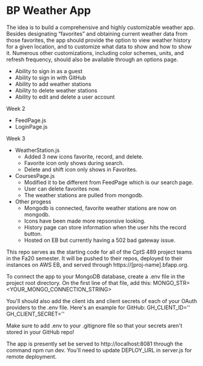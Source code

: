 # BP Weather App

The idea is to build a comprehensive and highly customizable weather app. Besides designating “favorites” and obtaining current weather data from those favorites, the app should provide the option to view weather history for a given location, and to customize what data to show and how to show it. Numerous other customizations, including color schemes, units, and refresh frequency, should also be available through an options page.

* Ability to sign in as a guest 
* Ability to sign in with GitHub 
* Ability to add weather stations
* Ability to delete weather stations
* Ability to edit and delete a user account

Week 2
* FeedPage.js
* LoginPage.js

Week 3
* WeatherStation.js
  * Added 3 new icons favorite, record, and delete. 
  * Favorite icon only shows during search. 
  * Delete and shift icon only shows in Favorites.
* CoursesPage.js
  * Modified it to be different from FeedPage which is our search page.
  * User can delete favorites now.
  * The weather stations are pulled from mongodb.
* Other progess
  * Mongodb is connected, favorite weather stations are now on mongodb.
  * Icons have been made more repsonsive looking.
  * History page can store information when the user hits the record button.
  * Hosted on EB but currently having a 502 bad gateway issue.
  
This repo serves as the starting code for all of the CptS 489 project teams in the
Fa20 semester. It will be pushed to their repos, deployed to their instances on
AWS EB, and served through https://[proj-name].bfapp.org.

To connect the app to your MongoDB database, create a .env file in the 
project root directory. On the first line of that file, add this:
MONGO_STR=<YOUR_MONGO_CONNECTION_STRING>

You'll should also add the client ids and client secrets of each of your 
OAuth providers to the .env file. Here's an example for GitHub:
GH_CLIENT_ID='<CLIENT ID INSIDE QUOTES>'
GH_CLIENT_SECRET='<CLIENT SECRET INSIDE QUOTES>'

Make sure to add .env to your .gitignore file so that your secrets aren't
stored in your GitHub repo!

The app is presently set be served to http://localhost:8081 through the command
npm run dev. You'll need to update DEPLOY_URL in server.js for remote deployment.
